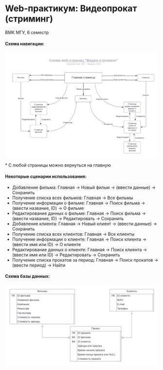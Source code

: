 # Web-практикум: Видеопрокат (стриминг)

ВМК МГУ, 6 семестр

#### Схема навигации:

![img](navigation_layout.png)

\* С любой страницы можно вернуться на главную

#### Некоторые сценарии использования:
- Добавление фильма: Главная → Новый фильм → (ввести данные) → Сохранить
- Получение списка всех фильмов: Главная → Все фильмы
- Получение информации о фильме: Главная → Поиск фильма → (ввести название, ID) → О фильме
- Редактирование данных о фильме: Главная → Поиск фильма → (ввести название, ID) → Редактировать → Сохранить
- Добавление клиента: Главная → Новый клиент → (ввести данные) → Сохранить
- Получение списка всех клиентов: Главная → Все клиенты
- Получение информации о клиенте: Главная → Поиск клиента → (ввести имя или ID) → О клиенте
- Редактирование данных о клиенте: Главная → Поиск клиента → (ввести имя или ID) → Редактировать → Сохранить
- Получение списка прокатов за период: Главная → Поиск прокатов → (ввести период) → Найти

#### Схема базы данных:

![img](db_layout.png)
